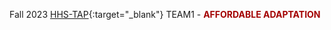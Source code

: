
Fall 2023 [HHS-TAP](https://hhs.htps.us/activities/johnson_and_johnson_technology_awareness_program){:target="_blank"} TEAM1 -  <span style='color: #a30000;'>**AFFORDABLE ADAPTATION**</span>
